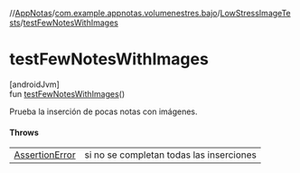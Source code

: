 //[AppNotas](../../../index.md)/[com.example.appnotas.volumenestres.bajo](../index.md)/[LowStressImageTests](index.md)/[testFewNotesWithImages](test-few-notes-with-images.md)

# testFewNotesWithImages

[androidJvm]\
fun [testFewNotesWithImages](test-few-notes-with-images.md)()

Prueba la inserción de pocas notas con imágenes.

#### Throws

| | |
|---|---|
| [AssertionError](https://developer.android.com/reference/kotlin/java/lang/AssertionError.html) | si no se completan todas las inserciones |
